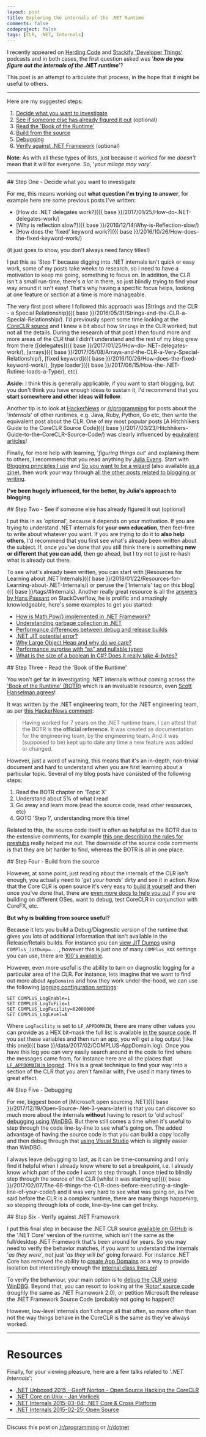 ```yaml
---
layout: post
title: Exploring the internals of the .NET Runtime
comments: false
codeproject: false
tags: [CLR, .NET, Internals]
---
```


I recently appeared on [Herding Code](http://herdingcode.com/herding-code-228-matt-warren-on-net-internals-and-open-source-contributions/) and [Stackify 'Developer Things'](https://stackify.com/developer-things-5-benchmarkdotnet/) podcasts and in both cases, the first question asked was '***how do you figure out the internals of the .NET runtime***'?

This post is an attempt to articulate that process, in the hope that it might be useful to others.

----

Here are my suggested steps:

1. [Decide what you want to investigate](#decide)
2. [See if someone else has already figured it out](#double-check) (optional)
3. [Read the 'Book of the Runtime'](#botr)
4. [Build from the source](#build-from-source)
5. [Debugging](#debugging)
6. [Verify against .NET Framework](#verify-net-framework) (optional)

**Note**: As with all these types of lists, just because it worked for me *doesn't* mean that it will for everyone. So, '*your milage may vary*'.

----

<span id="decide"/>
## Step One - Decide what you want to investigate

For me, this means working out **what question I'm trying to answer**, for example here are some previous posts I've written:

- [How do .NET delegates work?]({{ base }}/2017/01/25/How-do-.NET-delegates-work/)
- [Why is reflection slow?]({{ base }}/2016/12/14/Why-is-Reflection-slow/)
- [How does the 'fixed' keyword work?]({{ base }}/2016/10/26/How-does-the-fixed-keyword-work/)

(it just goes to show, you don't always need fancy titles!)

I put this as 'Step 1' because digging into .NET internals isn't quick or easy work, some of my posts take weeks to research, so I need to have a motivation to keep me going, something to focus on. In addition, the CLR isn't a small run-time, there's *a lot* in there, so just blindly trying to find your way around it isn't easy! That's why having a specific focus helps, looking at one feature or section at a time is more manageable.

The very first post where I followed this approach was [Strings and the CLR - a Special Relationship]({{ base }}/2016/05/31/Strings-and-the-CLR-a-Special-Relationship/). I'd previously spent some time looking at the [CoreCLR source](https://github.com/dotnet/coreclr) and I knew a bit about how `Strings` in the CLR worked, but not all the details. During the research of that post I then found more and more areas of the CLR that I didn't understand and the rest of my blog grew from there ([delegates]({{ base }}/2017/01/25/How-do-.NET-delegates-work/), [arrays]({{ base }}/2017/05/08/Arrays-and-the-CLR-a-Very-Special-Relationship/), [fixed keyword]({{ base }}/2016/10/26/How-does-the-fixed-keyword-work/), [type loader]({{ base }}/2017/06/15/How-the-.NET-Rutime-loads-a-Type/), etc).

**Aside:** I think this is generally applicable, if you want to start blogging, but you don't think you have enough ideas to sustain it, I'd recommend that you **start somewhere and other ideas will follow**.

Another tip is to look at [HackerNews](https://news.ycombinator.com/) or [/r/programming](https://www.reddit.com/r/programming/) for posts about the '*internals*' of other runtimes, e.g. Java, Ruby, Python, Go etc, then write the equivalent post about the CLR. One of my most popular posts [A Hitchhikers Guide to the CoreCLR Source Code]({{ base }}/2017/03/23/Hitchhikers-Guide-to-the-CoreCLR-Source-Code/) was clearly influenced by [equivalent articles](https://hn.algolia.com/?query=hitchhikers%20guide%20to&sort=byPopularity&prefix=false&page=0&dateRange=all&type=story)!

Finally, for more help with learning, '*figuring things out*' and explaining them to others, I recommend that you read anything by [Julia Evans](https://twitter.com/b0rk). Start with [Blogging principles I use](https://jvns.ca/blog/2017/03/20/blogging-principles/) and [So you want to be a wizard](https://jvns.ca/blog/so-you-want-to-be-a-wizard/) (also available [as a zine](https://twitter.com/b0rk/status/941901614796943361?lang=en)), then work your way through [all the other posts related to blogging or writing](https://jvns.ca/).

**I've been hugely influenced, for the better, by Julia's approach to blogging**.

<script async class="speakerdeck-embed" data-slide="7" data-id="b32f2c13a1644e898379ac77e6ae73fb" data-ratio="1.49926793557833" src="//speakerdeck.com/assets/embed.js"></script>

<span id="double-check"/>
## Step Two - See if someone else has already figured it out (optional)

I put this in as 'optional', because it depends on your motivation. If you are trying to understand .NET internals for **your own education**, then feel-free to write about whatever you want. If you are trying to do it to **also help others**, I'd recommend that you first see what's already been written about the subject. If, once you've done that you still think there is something **new or different that you can add**, then go ahead, but I try not to just re-hash what is already out there.

To see what's already been written, you can start with [Resources for Learning about .NET Internals]({{ base }}/2018/01/22/Resources-for-Learning-about-.NET-Internals/) or peruse the ['Internals' tag on this blog]({{ base }}/tags/#Internals). Another really great resource is all the [answers by Hans Passant](https://stackoverflow.com/users/17034/hans-passant?tab=answers) on StackOverflow, he is prolific and amazingly knowledgeable, here's some examples to get you started:

- [How is Math.Pow() implemented in .NET Framework?](https://stackoverflow.com/questions/8870442/how-is-math-pow-implemented-in-net-framework/8870593#8870593)
- [Understanding garbage collection in .NET](https://stackoverflow.com/questions/17130382/understanding-garbage-collection-in-net/17131389#17131389)
- [Performance differences between debug and release builds](https://stackoverflow.com/questions/4043821/performance-differences-between-debug-and-release-builds/4045073#4045073)
- [.NET JIT potential error?](https://stackoverflow.com/questions/2056948/net-jit-potential-error/2057228#2057228)
- [Why Large Object Heap and why do we care?](https://stackoverflow.com/questions/8951836/why-large-object-heap-and-why-do-we-care/8953503#8953503)
- [Performance surprise with “as” and nullable types](https://stackoverflow.com/questions/1583050/performance-surprise-with-as-and-nullable-types/3076525#3076525)
- [What is the size of a boolean In C#? Does it really take 4-bytes?](https://stackoverflow.com/questions/28514373/what-is-the-size-of-a-boolean-in-c-does-it-really-take-4-bytes/28515361#28515361)

<span id="botr"/>
## Step Three - Read the 'Book of the Runtime'

You won't get far in investigating .NET internals without coming across the ['Book of the Runtime' (BOTR)](https://github.com/dotnet/coreclr/tree/master/Documentation/botr) which is an invaluable resource, even [Scott Hanselman agrees](https://www.hanselman.com/blog/TheBookOfTheRuntimeTheInternalsOfTheNETRuntimeThatYouWontFindInTheDocumentation.aspx)!

It was written by the .NET engineering team, for the .NET engineering team, as per [this HackerNews comment](https://news.ycombinator.com/item?id=15358571):

> Having worked for 7 years on the .NET runtime team, I can attest that the BOTR is **the official reference**. It was created as documentation for the engineering team, by the engineering team. And it was (supposed to be) kept up to date any time a new feature was added or changed.

However, just a word of warning, this means that it's an in-depth, non-trivial document and hard to understand when you are first learning about a particular topic. Several of my blog posts have consisted of the following steps:

1. Read the BOTR chapter on 'Topic X'
2. Understand about 5% of what I read
3. Go away and learn more (read the source code, read other resources, etc)
4. GOTO 'Step 1', understanding more this time!

Related to this, the source code itself is often as helpful as the BOTR due to the extensive comments, for example [this one describing the rules for prestubs](https://github.com/dotnet/coreclr/blob/release/2.0.0/src/inc/corinfo.h#L1426-L1514) really helped me out. The downside of the source code comments is that they are bit harder to find, whereas the BOTR is all in one place.

<span id="build-from-source"/>
## Step Four - Build from the source

However, at some point, just reading about the internals of the CLR isn't enough, you actually need to '*get your hands*' dirty and see it in action. Now that the Core CLR is open source it's very easy to [build it yourself](https://github.com/dotnet/coreclr#building-the-repository) and then once you've done that, there are [even more docs to help you out](https://github.com/dotnet/coreclr/tree/master/Documentation/building) if you are building on different OSes, want to debug, test CoreCLR in conjunction with CoreFX, etc.

**But why is building from source useful?**

Because it lets you build a Debug/Diagnostic version of the runtime that gives you lots of additional information that isn't available in the Release/Retails builds. For instance you can [view JIT Dumps](https://github.com/dotnet/coreclr/blob/master/Documentation/building/viewing-jit-dumps.md#setting-configuration-variables) using `COMPlus_JitDump=...`, however this is just one of many `COMPlus_XXX` settings you can use, there are [100's available](https://github.com/dotnet/coreclr/blob/master/Documentation/project-docs/clr-configuration-knobs.md).

However, even more useful is the ability to turn on diagnostic logging for a particular area of the CLR. For instance, lets imagine that we want to find out more about `AppDomains` and how they work under-the-hood, we can use the following [logging configuration settings](https://github.com/dotnet/coreclr/blob/master/Documentation/project-docs/clr-configuration-knobs.md#log-configuration-knobs):

```
SET COMPLUS_LogEnable=1
SET COMPLUS_LogToFile=1
SET COMPLUS_LogFacility=02000000
SET COMPLUS_LogLevel=A
```

Where `LogFacility` is set to `LF_APPDOMAIN`, there are many other values you can provide as a HEX bit-mask the full list is available [in the source code](https://github.com/dotnet/coreclr/blob/master/src/inc/loglf.h). If you set these variables and then run an app, you will get a log output [like this one]({{ base }}/data/2017/02/COMPLUS-AppDomain.log). Once you have this log you can very easily search around in the code to find where the messages came from, for instance here are all the places that [`LF_APPDOMAIN` is logged](https://github.com/dotnet/coreclr/search?utf8=%E2%9C%93&q=LF_APPDOMAIN&type=). This is a great technique to find your way into a section of the CLR that you aren't familiar with, I've used it many times to great effect.

<span id="debugging"/>
## Step Five - Debugging

For me, biggest boon of [Microsoft open sourcing .NET]({{ base }}/2017/12/19/Open-Source-.Net-3-years-later) is that you can discover so much more about the internals **without** having to resort to 'old school' [debugging using WinDBG](https://docs.microsoft.com/en-us/windows-hardware/drivers/debugger/getting-started-with-windbg). But there still comes a time when it's useful to step through the code line-by-line to see what's going on. The added advantage of having the source code is that you can build a copy locally and then debug through that [using Visual Studio](https://github.com/dotnet/coreclr/blob/master/Documentation/building/debugging-instructions.md) which is slightly easier than WinDBG.

I always leave debugging to last, as it can be time-consuming and I only find it helpful when I already know where to set a breakpoint, i.e. I already know which part of the code I want to step through. I once tried to blindly step through the source of the CLR [whilst it was starting up]({{ base }}/2017/02/07/The-68-things-the-CLR-does-before-executing-a-single-line-of-your-code/) and it was very hard to see what was going on, as I've said before the CLR is a complex runtime, there are many things happening, so stepping through lots of code, line-by-line can get tricky.

<span id="verify-net-framework"/>
## Step Six - Verify against .NET Framework

I put this final step in because the .NET CLR source [available on GitHub](https://github.com/dotnet/coreclr) is the '.NET Core' version of the runtime, which isn't the same as the full/desktop .NET Framework that's been around for years. So you may need to verify the behavior matches, if you want to understand the internals '*as they were*', not just '*as they will be*' going forward. For instance .NET Core has removed the ability to [create App Domains](https://github.com/dotnet/corefx/blob/master/Documentation/project-docs/porting.md#app-domains) as a way to provide isolation but interestingly enough the [internal class lives on](https://github.com/dotnet/coreclr/blob/master/src/vm/appdomain.cpp)!

To verify the behaviour, your main option is to [debug the CLR using WinDBG](https://docs.microsoft.com/en-us/windows-hardware/drivers/debugger/getting-started-with-windbg). Beyond that, you can resort to looking at the ['Rotor' source code](https://msdn.microsoft.com/en-us/library/cc749640.aspx) (roughly the same as .NET Framework 2.0), or petition Microsoft the release the .NET Framework Source Code (probably not going to happen)!

However, low-level internals don't change all that often, so more often than not the way things behave in the CoreCLR is the same as they've always worked.

----

# Resources

Finally, for your viewing pleasure, here are a few talks related to '*.NET Internals*':

- [.NET Unboxed 2015 - Geoff Norton - Open Source Hacking the CoreCLR](https://www.youtube.com/watch?v=iQRVJHab4MM)
- [.NET Core on Unix - Jan Vorlicek](https://www.youtube.com/watch?v=JNmUz7C1usM)
- [.NET Internals 2015-03-04: .NET Core & Cross Platform](https://channel9.msdn.com/Blogs/dotnet/NET-Foundations-2015-03-04)
- [.NET Internals 2015-02-25: Open Source](https://channel9.msdn.com/Blogs/dotnet/NET-Foundations-2015-02-25)

----

Discuss this post on [/r/programming](https://www.reddit.com/r/programming/comments/86opzw/exploring_the_internals_of_the_net_runtime/) or [/r/dotnet](https://www.reddit.com/r/dotnet/comments/86opun/exploring_the_internals_of_the_net_runtime/)
